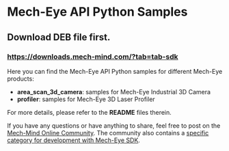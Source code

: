 # Mech-Eye API Python Samples
## Download DEB file first.

### https://downloads.mech-mind.com/?tab=tab-sdk
Here you can find the Mech-Eye API Python samples for different Mech-Eye products:

- **area_scan_3d_camera**: samples for Mech-Eye Industrial 3D Camera
- **profiler**: samples for Mech-Eye 3D Laser Profiler

For more details, please refer to the **README** files therein.

If you have any questions or have anything to share, feel free to post on the [Mech-Mind Online Community](https://community.mech-mind.com/). The community also contains a [specific category for development with Mech-Eye SDK](https://community.mech-mind.com/c/mech-eye-sdk-development/19).
